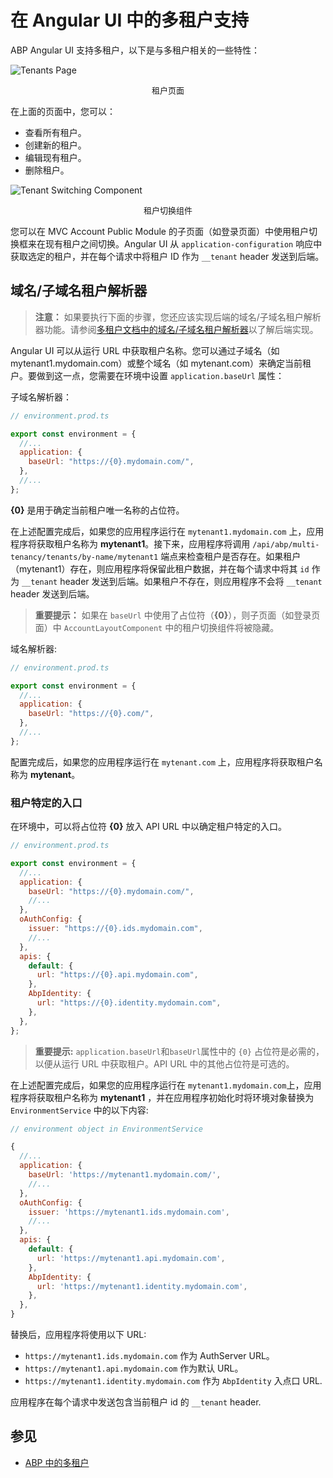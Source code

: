# 在 Angular UI 中的多租户支持

ABP Angular UI 支持多租户，以下是与多租户相关的一些特性：

![Tenants Page](./images/tenants-page.png)

<p style="font-size:small;text-align:center;">租户页面</p>

在上面的页面中，您可以：

- 查看所有租户。
- 创建新的租户。
- 编辑现有租户。
- 删除租户。

![Tenant Switching Component](./images/tenant-switching-box.png)

<p style="font-size:small;text-align:center;">租户切换组件</p>

您可以在 MVC Account Public Module 的子页面（如登录页面）中使用租户切换框来在现有租户之间切换。Angular UI 从 `application-configuration` 响应中获取选定的租户，并在每个请求中将租户 ID 作为 `__tenant` header 发送到后端。

## 域名/子域名租户解析器

> **注意：** 如果要执行下面的步骤，您还应该实现后端的域名/子域名租户解析器功能。请参阅[多租户文档中的域名/子域名租户解析器](../../Multi-Tenancy#domain-subdomain-tenant-resolver)以了解后端实现。

Angular UI 可以从运行 URL 中获取租户名称。您可以通过子域名（如 mytenant1.mydomain.com）或整个域名（如 mytenant.com）来确定当前租户。要做到这一点，您需要在环境中设置 `application.baseUrl` 属性：

子域名解析器：

```js
// environment.prod.ts

export const environment = {
  //...
  application: {
    baseUrl: "https://{0}.mydomain.com/",
  },
  //...
};
```

**{0}** 是用于确定当前租户唯一名称的占位符。

在上述配置完成后，如果您的应用程序运行在 `mytenant1.mydomain.com` 上，应用程序将获取租户名称为 **mytenant1**。接下来，应用程序将调用 `/api/abp/multi-tenancy/tenants/by-name/mytenant1` 端点来检查租户是否存在。如果租户（mytenant1）存在，则应用程序将保留此租户数据，并在每个请求中将其 `id` 作为 `__tenant` header 发送到后端。如果租户不存在，则应用程序不会将 `__tenant` header 发送到后端。

> **重要提示：** 如果在 `baseUrl` 中使用了占位符（**{0}**），则子页面（如登录页面）中 `AccountLayoutComponent` 中的租户切换组件将被隐藏。

域名解析器:

```js
// environment.prod.ts

export const environment = {
  //...
  application: {
    baseUrl: "https://{0}.com/",
  },
  //...
};
```

配置完成后，如果您的应用程序运行在 `mytenant.com` 上，应用程序将获取租户名称为 **mytenant**。

### 租户特定的入口

在环境中，可以将占位符 **{0}** 放入 API URL 中以确定租户特定的入口。

```js
// environment.prod.ts

export const environment = {
  //...
  application: {
    baseUrl: "https://{0}.mydomain.com/",
    //...
  },
  oAuthConfig: {
    issuer: "https://{0}.ids.mydomain.com",
    //...
  },
  apis: {
    default: {
      url: "https://{0}.api.mydomain.com",
    },
    AbpIdentity: {
      url: "https://{0}.identity.mydomain.com",
    },
  },
};
```

> **重要提示:**  `application.baseUrl`和`baseUrl`属性中的 `{0}`  占位符是必需的，以便从运行 URL 中获取租户。API URL 中的其他占位符是可选的。

在上述配置完成后，如果您的应用程序运行在 `mytenant1.mydomain.com`上，应用程序将获取租户名称为 **mytenant1** ，并在应用程序初始化时将环境对象替换为  `EnvironmentService` 中的以下内容:

```js
// environment object in EnvironmentService

{
  //...
  application: {
    baseUrl: 'https://mytenant1.mydomain.com/',
    //...
  },
  oAuthConfig: {
    issuer: 'https://mytenant1.ids.mydomain.com',
    //...
  },
  apis: {
    default: {
      url: 'https://mytenant1.api.mydomain.com',
    },
    AbpIdentity: {
      url: 'https://mytenant1.identity.mydomain.com',
    },
  },
}
```

替换后，应用程序将使用以下 URL:

- `https://mytenant1.ids.mydomain.com` 作为 AuthServer URL。
- `https://mytenant1.api.mydomain.com`  作为默认 URL。
- `https://mytenant1.identity.mydomain.com` 作为 `AbpIdentity` 入点口 URL.

应用程序在每个请求中发送包含当前租户 id 的 `__tenant` header.

## 参见

- [ABP 中的多租户](../../Multi-Tenancy.md)
